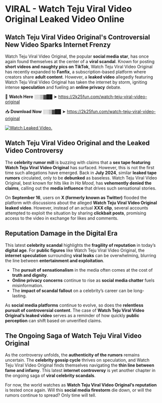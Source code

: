 # VIRAL - Watch Teju Viral Video Original Leaked Video Online

## **Watch Teju Viral Video Original's Controversial New Video Sparks Internet Frenzy**  

Watch Teju Viral Video Original, the popular **social media star**, has once again found themselves at the center of a **viral scandal**. Known for posting **short videos and naughty pics on TikTok**, Watch Teju Viral Video Original has recently expanded to **Fanfix**, a subscription-based platform where creators share **adult content**. However, a **leaked video** allegedly featuring Watch Teju Viral Video Original has taken the internet by storm, igniting intense **speculation** and fueling an **online privacy** debate.  

🔴 **Watch Here** ░░▒▓██ ➤ https://2k25fun.com/watch-teju-viral-video-original  

📥 **Download Now** ░░▒▓██ ➤ https://2k25fun.com/watch-teju-viral-video-original  

[![Watch Leaked Video.](https://miro.medium.com/v2/resize:fit:828/format:webp/1*cilzJN44JGOrTw9NJCrNHA.gif "Watch Leaked Video")](https://2k25fun.com/watch-teju-viral-video-original)

## **Watch Teju Viral Video Original and the Leaked Video Controversy**  

The **celebrity rumor mill** is buzzing with claims that a **sex tape featuring Watch Teju Viral Video Original** has surfaced. However, this is not the first time such allegations have emerged. Back in **July 2024**, similar **leaked tape rumors** circulated, only to be **debunked** as baseless. Watch Teju Viral Video Original, best known for hits like *In Ha Mood*, has **vehemently denied the claims**, calling out the **media influence** that drives such sensational stories.  

On **September 16**, users on **X (formerly known as Twitter)** flooded the platform with discussions about the alleged **Watch Teju Viral Video Original leaked video**. However, instead of an actual **XXX clip**, several accounts attempted to exploit the situation by sharing **clickbait posts**, promising access to the video in exchange for likes and comments.  

## **Reputation Damage in the Digital Era**  

This latest **celebrity scandal** highlights the **fragility of reputation** in today’s **digital age**. For **public figures** like Watch Teju Viral Video Original, the **internet speculation** surrounding **viral leaks** can be overwhelming, blurring the line between **entertainment and exploitation**.  

- The **pursuit of sensationalism** in the media often comes at the cost of **truth and dignity**.  
- **Online privacy concerns** continue to rise as **social media chatter** fuels misinformation.  
- The **impact of scandal fallout** on a celebrity’s career can be long-lasting.  

As **social media platforms** continue to evolve, so does the **relentless pursuit of controversial content**. The case of **Watch Teju Viral Video Original’s leaked video** serves as a reminder of how quickly **public perception** can shift based on unverified claims.  

## **The Ongoing Saga of Watch Teju Viral Video Original**  

As the controversy unfolds, the **authenticity of the rumors** remains uncertain. The **celebrity gossip cycle** thrives on speculation, and Watch Teju Viral Video Original finds themselves navigating the **thin line between fame and infamy**. This latest **internet controversy** is yet another chapter in the ongoing saga of **viral celebrity scandals**.  

For now, the world watches as **Watch Teju Viral Video Original’s reputation** is tested once again. Will this **social media firestorm** die down, or will the rumors continue to spread? Only time will tell.